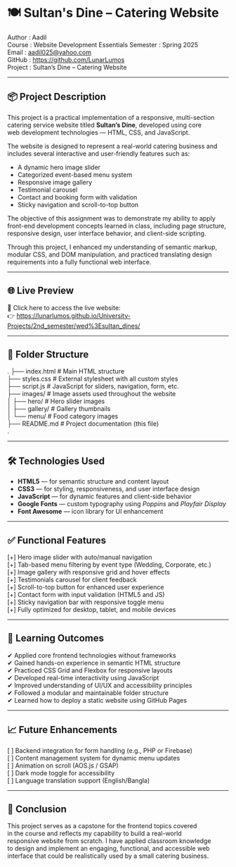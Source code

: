 
🍽️ Sultan's Dine – Catering Website
============================================

Author     : Aadil  
Course     : Website Development Essentials 
Semester   : Spring 2025  
Email      : aadil025@yahoo.com  
GitHub     : https://github.com/LunarLumos  
Project    : Sultan’s Dine – Catering Website

--------------------------------------------
📦 Project Description
--------------------------------------------

This project is a practical implementation of a responsive, multi-section  
catering service website titled **Sultan’s Dine**, developed using core  
web development technologies — HTML, CSS, and JavaScript.

The website is designed to represent a real-world catering business and  
includes several interactive and user-friendly features such as:
  - A dynamic hero image slider  
  - Categorized event-based menu system  
  - Responsive image gallery  
  - Testimonial carousel  
  - Contact and booking form with validation  
  - Sticky navigation and scroll-to-top button  

The objective of this assignment was to demonstrate my ability to apply  
front-end development concepts learned in class, including page structure,  
responsive design, user interface behavior, and client-side scripting.

Through this project, I enhanced my understanding of semantic markup,  
modular CSS, and DOM manipulation, and practiced translating design  
requirements into a fully functional web interface.

--------------------------------------------
🌐 Live Preview
--------------------------------------------

🔗 Click here to access the live website:  
👉 https://lunarlumos.github.io/University-Projects/2nd_semester/wed%3Esultan_dines/


--------------------------------------------
📁 Folder Structure
--------------------------------------------

.
├── index.html         # Main HTML structure  
├── styles.css         # External stylesheet with all custom styles  
├── script.js          # JavaScript for sliders, navigation, form, etc.  
├── images/            # Image assets used throughout the website  
│   ├── hero/          # Hero slider images  
│   ├── gallery/       # Gallery thumbnails  
│   └── menu/          # Food category images  
├── README.md          # Project documentation (this file)  
.

--------------------------------------------
🛠️ Technologies Used
--------------------------------------------

- **HTML5** — for semantic structure and content layout  
- **CSS3** — for styling, responsiveness, and user interface design  
- **JavaScript** — for dynamic features and client-side behavior  
- **Google Fonts** — custom typography using *Poppins* and *Playfair Display*  
- **Font Awesome** — icon library for UI enhancement  

--------------------------------------------
✅ Functional Features
--------------------------------------------

[+] Hero image slider with auto/manual navigation  
[+] Tab-based menu filtering by event type (Wedding, Corporate, etc.)  
[+] Image gallery with responsive grid and hover effects  
[+] Testimonials carousel for client feedback  
[+] Scroll-to-top button for enhanced user experience  
[+] Contact form with input validation (HTML5 and JS)  
[+] Sticky navigation bar with responsive toggle menu  
[+] Fully optimized for desktop, tablet, and mobile devices  

--------------------------------------------
🎯 Learning Outcomes
--------------------------------------------

✔ Applied core frontend technologies without frameworks  
✔ Gained hands-on experience in semantic HTML structure  
✔ Practiced CSS Grid and Flexbox for responsive layouts  
✔ Developed real-time interactivity using JavaScript  
✔ Improved understanding of UI/UX and accessibility principles  
✔ Followed a modular and maintainable folder structure  
✔ Learned how to deploy a static website using GitHub Pages  

--------------------------------------------
📈 Future Enhancements
--------------------------------------------

[ ] Backend integration for form handling (e.g., PHP or Firebase)  
[ ] Content management system for dynamic menu updates  
[ ] Animation on scroll (AOS.js / GSAP)  
[ ] Dark mode toggle for accessibility  
[ ] Language translation support (English/Bangla)


--------------------------------------------
🧠 Conclusion
--------------------------------------------

This project serves as a capstone for the frontend topics covered  
in the course and reflects my capability to build a real-world  
responsive website from scratch. I have applied classroom knowledge  
to design and implement an engaging, functional, and accessible web  
interface that could be realistically used by a small catering business.



